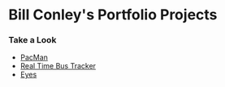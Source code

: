 <h1> Bill Conley's Portfolio Projects</h1>
<h3>Take a Look</h3>
<ul>
  <li><a href="https://billconley01.github.io/PacMan/README.md">PacMan</a></li>
  <li><a href="https://billconley01.github.io/Real-Time-Bus-Tracker/README.md">Real Time Bus Tracker</a></li>
  <li><a href="https://billconley01.github.io/Eyes/README.md">Eyes</a></li>
 </ul>

